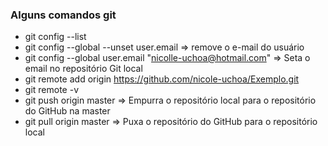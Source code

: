 ### Alguns comandos git
- git config --list
- git config --global --unset user.email => remove o e-mail do usuário
- git config --global user.email "nicolle-uchoa@hotmail.com"  => Seta o email no repositório Git local
- git remote add origin https://github.com/nicole-uchoa/Exemplo.git 
- git remote -v
- git push origin master => Empurra o repositório local para o repositório do GitHub na master
- git pull origin master => Puxa o repositório do GitHub para o repositório local
